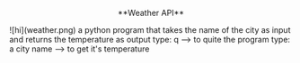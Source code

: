<p align="center"> **Weather API** </p>
![hi](weather.png)
a python program that takes the name of the city as input and returns the temperature as output
type: q --> to quite the program
type: a city name --> to get it's temperature

